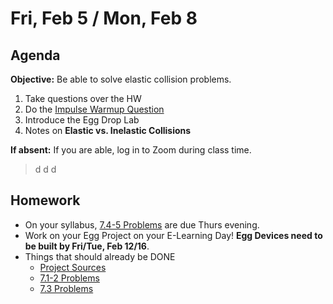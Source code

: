 Fri, Feb 5 / Mon, Feb 8
==================  
  
Agenda  
---------  
**Objective:** Be able to solve elastic collision problems.
  
1. Take questions over the HW
2. Do the [Impulse Warmup Question][WU]
3. Introduce the Egg Drop Lab
4. Notes on **Elastic vs. Inelastic Collisions**

**If absent:** If you are able, log in to Zoom during class time.
> d
> d
> d
  
Homework   
-------------  
- On your syllabus, [7.4-5 Problems][7.4-5] are due Thurs evening.
- Work on your Egg Project on your E-Learning Day!  **Egg Devices need to be built by Fri/Tue, Feb 12/16**.
- Things that should already be DONE
	- [Project Sources][research]
	- [7.1-2 Problems][7.1-2] 
	- [7.3 Problems][7.3] 

[research]: https://avon.schoology.com/assignment/4621629308/
[syllabus]: https://avon.schoology.com/course/2624603229/materials?f=369842845
[7.1-2]: https://avon.schoology.com/assignment/4622403532/
[7.3]: https://avon.schoology.com/assignment/4622408506/
[7.4-5]: https://avon.schoology.com/assignment/4622420473/
[WU]: https://avon.schoology.com/page/4650525656

<!--stackedit_data:
eyJoaXN0b3J5IjpbLTE1NDI4OTgzMDEsMTI2NDczNzgzNywtMT
UwMzUwMzU5NSwyMDM0MzM5NzMzLC02ODcyNTYwMTYsNTExMjM4
NDIxLC0xNTMwNDc4MDIxLDE4MTc4NDQwMTcsLTEzNTc4MDM4MT
IsMTg0NzQwNDMzNywzODEyMzg1NDQsLTE4NTk3MjYwNzcsNzE1
NTY2MDgxLDIxMzgwMTI1MTgsLTIxNDYzNzA4MTBdfQ==
-->